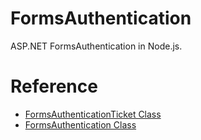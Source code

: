 # FormsAuthentication

ASP.NET FormsAuthentication in Node.js.

# Reference

- [FormsAuthenticationTicket Class](https://docs.microsoft.com/en-us/dotnet/api/system.web.security.formsauthenticationticket?view=netframework-4.8)
- [FormsAuthentication Class](https://docs.microsoft.com/en-us/dotnet/api/system.web.security.formsauthentication?view=netframework-4.8)

